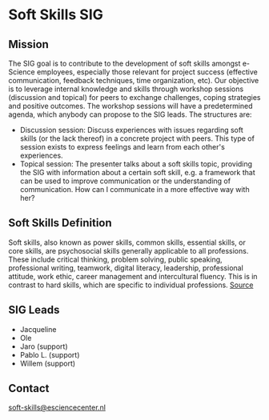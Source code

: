 # Soft Skills SIG
## Mission
The SIG goal is to contribute to the development of soft skills amongst e-Science employees, especially those relevant for project success (effective communication, feedback techniques, time organization, etc). Our objective is to leverage internal knowledge and skills through workshop sessions (discussion and topical) for peers to exchange challenges, coping strategies and positive outcomes. The workshop sessions will have a predetermined agenda, which anybody can propose to the SIG leads. The structures are:

* Discussion session: Discuss experiences with issues regarding soft skills (or the lack thereof) in a concrete project with peers. This type of session exists to express feelings and learn from each other's experiences.
* Topical session: The presenter talks about a soft skills topic, providing the SIG with information about a certain soft skill, e.g. a framework that can be used to improve communication or the understanding of communication. How can I communicate in a more effective way with her?

## Soft Skills Definition
Soft skills, also known as power skills, common skills, essential skills, or core skills, are psychosocial skills generally applicable to all professions. These include critical thinking, problem solving, public speaking, professional writing, teamwork, digital literacy, leadership, professional attitude, work ethic, career management and intercultural fluency. This is in contrast to hard skills, which are specific to individual professions. [Source](https://en.wikipedia.org/wiki/Soft_skills)

## SIG Leads

* Jacqueline
* Ole
* Jaro (support)
* Pablo L. (support)
* Willem (support)

## Contact
soft-skills@esciencecenter.nl
